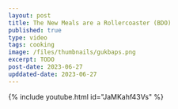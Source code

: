```yaml
---
layout: post
title: The New Meals are a Rollercoaster (BDO)
published: true
type: video
tags: cooking
image: /files/thumbnails/gukbaps.png
excerpt: TODO
post-date: 2023-06-27
upddated-date: 2023-06-27
---
```


{% include youtube.html id="JaMKahf43Vs" %}